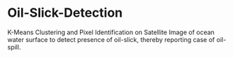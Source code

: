 # Oil-Slick-Detection
K-Means Clustering and Pixel Identification on Satellite Image of ocean water surface to detect presence of oil-slick, thereby reporting case of oil-spill.

